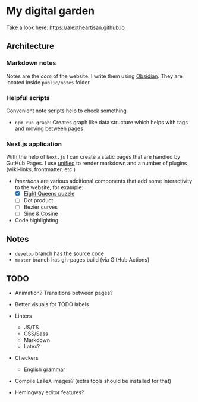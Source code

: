 # My digital garden

Take a look here: https://alextheartisan.github.io

## Architecture

### Markdown notes

Notes are the _core_ of the website. I write them using [Obsidian](https://obsidian.md/). They are located inside `public/notes` folder

### Helpful scripts

Convenient note scripts help to check something

- `npm run graph`: Creates graph like data structure which helps with tags and moving between pages

### Next.js application

With the help of `Next.js` I can create a static pages that are handled by GutHub Pages.
I use [unified](https://github.com/unifiedjs/unified) to render markdown and a number of plugins (wiki-links, frontmatter, etc.)

- _Insertions_ are various additional components that add some interactivity to the website, for example:
  - [x] [Eight Queens puzzle](https://alextheartisan.github.io/?id=Backtracking%20search)
  - [ ] Dot product
  - [ ] Bezier curves
  - [ ] Sine & Cosine
- Code highlighting

## Notes

- `develop` branch has the source code
- `master` branch has gh-pages build (via GitHub Actions)

## TODO

- Animation? Transitions between pages?
- Better visuals for TODO labels
- Linters
  - JS/TS
  - CSS/Sass
  - Markdown
  - Latex?
- Checkers
  - English grammar
- Compile LaTeX images? (extra tools should be installed for that)

- Hemingway editor features?
